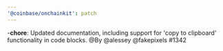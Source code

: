 ```yaml
---
'@coinbase/onchainkit': patch
---
```


-**chore**: Updated documentation, including support for 'copy to clipboard' functionality in code blocks. @By @alessey @fakepixels #1342

